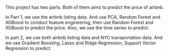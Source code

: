 This project has two parts. Both of them aims to predict the price of airbnb. 

In Part 1, we use the airbnb listing data. And use PCA, Random Forest and XGBoost to conduct feature engineering, then use Random Forest and XGBoost to predict the price. Also, we use the time series to predict.

In part 2, we use both airbnb listing data and NYC transportation data. And we use Gradient Boosting, Lasso and Ridge Regression, Support Vector Regression to predict.
